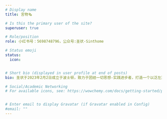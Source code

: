 ```yaml
---
# Display name
title: 言物🗞️

# Is this the primary user of the site?
superuser: true

# Role/position
role: 小红书号：5698748796，公众号:圣状-Sinthome

# Status emoji
status:
  icon: 


# Short bio (displayed in user profile at end of posts)
bio: 圣状于2023年2月2日成立于波士顿，致力于团结一切思想-实践进步者，打造一个以泛左翼意识形态基础的分析师社区，并进一步促进经济活动的实践。

# Social/Academic Networking
# For available icons, see: https://wowchemy.com/docs/getting-started/page-builder/#icons


# Enter email to display Gravatar (if Gravatar enabled in Config)
#email: ""
---
```


